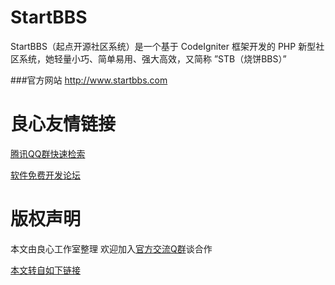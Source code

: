 StartBBS=======StartBBS（起点开源社区系统）是一个基于 CodeIgniter 框架开发的 PHP 新型社区系统，她轻量小巧、简单易用、强大高效，又简称 ”STB（烧饼BBS）”###官方网站http://www.startbbs.com


 # 良心友情链接

[腾讯QQ群快速检索](http://u.720life.cn/s/8cf73f7c)

[软件免费开发论坛](http://u.720life.cn/s/bbb01dc0)

# 版权声明 

本文由良心工作室整理 欢迎加入[官方交流Q群](https://u.720life.cn/s/f2316816)谈合作

[本文转自如下链接](http://u.720life.cn/g/2e71d0f0a5c601172267ba20d3a43c6ecf64e085f98f44aee1a0f294a0132ff2a2e649cec37947ee59de17a71a6b8ede8bfd10f3f255ea2dff1fd174be024716)